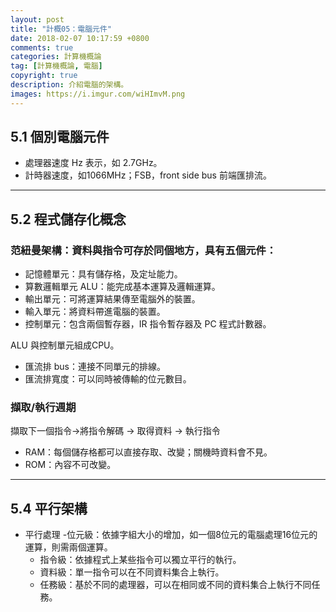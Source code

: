 ```yaml
---
layout: post
title: "計概05：電腦元件"
date: 2018-02-07 10:17:59 +0800
comments: true
categories: 計算機概論
tag: [計算機概論, 電腦]
copyright: true
description: 介紹電腦的架構。
images: https://i.imgur.com/wiHImvM.png
---
```

## 5.1 個別電腦元件
- 處理器速度 Hz 表示，如 2.7GHz。
- 計時器速度，如1066MHz；FSB，front side bus 前端匯排流。

---
## 5.2 程式儲存化概念
### 范紐曼架構：資料與指令可存於同個地方，具有五個元件：
- 記憶體單元：具有儲存格，及定址能力。
- 算數邏輯單元 ALU：能完成基本運算及邏輯運算。
- 輸出單元：可將運算結果傳至電腦外的裝置。
- 輸入單元：將資料帶進電腦的裝置。
- 控制單元：包含兩個暫存器，IR 指令暫存器及 PC 程式計數器。

ALU 與控制單元組成CPU。

- 匯流排 bus：連接不同單元的排線。
- 匯流排寬度：可以同時被傳輸的位元數目。

### 擷取/執行週期
擷取下一個指令→將指令解碼 → 取得資料 → 執行指令
- RAM：每個儲存格都可以直接存取、改變；關機時資料會不見。
- ROM：內容不可改變。

---
## 5.4 平行架構
- 平行處理
	-位元級：依據字組大小的增加，如一個8位元的電腦處理16位元的運算，則需兩個運算。
	- 指令級：依據程式上某些指令可以獨立平行的執行。
	- 資料級：單一指令可以在不同資料集合上執行。
	- 任務級：基於不同的處理器，可以在相同或不同的資料集合上執行不同任務。